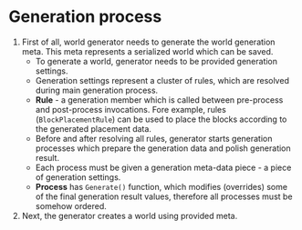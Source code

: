 ﻿# Generation process

1. First of all, world generator needs to generate the world generation meta.
This meta represents a serialized world which can be saved.
    * To generate a world, generator needs to be provided generation settings.
    * Generation settings represent a cluster of rules, which are resolved during main generation process.
    * __Rule__ - a generation member which is called between pre-process and post-process invocations.
      Fore example, rules (`BlockPlacementRule`) can be used to place the blocks according to the generated placement data.
    * Before and after resolving all rules, generator starts generation processes which prepare the generation data
    and polish generation result.
    * Each process must be given a generation meta-data piece - a piece of generation settings.
    * __Process__ has `Generate()` function, which modifies (overrides) 
      some of the final generation result values, therefore all processes must be somehow ordered.
2. Next, the generator creates a world using provided meta.